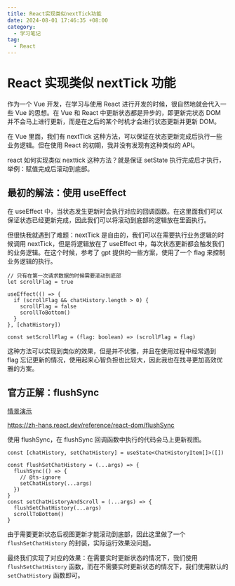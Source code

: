 ```yaml
---
title: React实现类似nextTick功能
date: 2024-08-01 17:46:35 +08:00
category:
  - 学习笔记
tag:
  - React
---
```


# React 实现类似 nextTick 功能

作为一个 Vue 开发，在学习与使用 React 进行开发的时候，很自然地就会代入一些 Vue 的思想。在 Vue 和 React 中更新状态都是异步的，即更新完状态 DOM 并不会马上进行更新，而是在之后的某个时机才会进行状态更新并更新 DOM。

在 Vue 里面，我们有 nextTick 这种方法，可以保证在状态更新完成后执行一些业务逻辑。但在使用 React 的初期，我并没有发现有这种类似的 API。

react 如何实现类似 nexttick 这种方法？就是保证 setState 执行完成后才执行，举例：赋值完成后滚动到底部。

## 最初的解法：使用 useEffect

在 useEffect 中，当状态发生更新时会执行对应的回调函数。在这里面我们可以保证状态已经更新完成，因此我们可以将滚动到底部的逻辑放在里面执行。

但很快我就遇到了难题：nextTick 是自由的，我们可以在需要执行业务逻辑的时候调用 nextTick，但是将逻辑放在了 useEffect 中，每次状态更新都会触发我们的业务逻辑。在这个时候，参考了 gpt 提供的一些方案，使用了一个 flag 来控制业务逻辑的执行。

```tsx
// 只有在第一次请求数据的时候需要滚动到底部
let scrollFlag = true

useEffect(() => {
  if (scrollFlag && chatHistory.length > 0) {
    scrollFlag = false
    scrollToBottom()
  }
}, [chatHistory])

const setScrollFlag = (flag: boolean) => (scrollFlag = flag)
```

这种方法可以实现到类似的效果，但是并不优雅，并且在使用过程中经常遇到 flag 忘记更新的情况，使用起来心智负担也比较大，因此我也在找寻更加高效优雅的方案。

## 官方正解：flushSync

[情景演示](https://zh-hans.react.dev/learn/manipulating-the-dom-with-refs#flushing-state-updates-synchronously-with-flush-sync)

https://zh-hans.react.dev/reference/react-dom/flushSync

使用 flushSync，在 flushSync 回调函数中执行的代码会马上更新视图。

```tsx
const [chatHistory, setChatHistory] = useState<ChatHistoryItem[]>([])

const flushSetChatHistory = (...args) => {
  flushSync(() => {
    // @ts-ignore
    setChatHistory(...args)
  })
}
const setChatHistoryAndScroll = (...args) => {
  flushSetChatHistory(...args)
  scrollToBottom()
}
```

由于需要更新状态后视图更新才能滚动到底部，因此这里做了一个 `flushSetChatHistory` 的封装，实际运行效果没问题。

最终我们实现了对应的效果：在需要实时更新状态的情况下，我们使用 `flushSetChatHistory` 函数，而在不需要实时更新状态的情况下，我们使用默认的 `setChatHistory` 函数即可。

